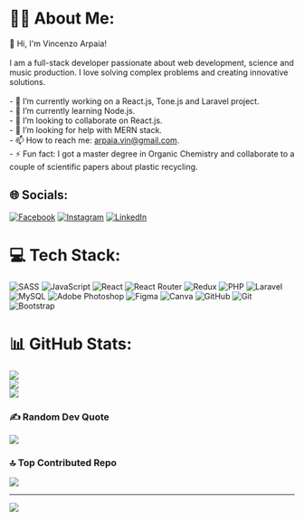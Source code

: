 # 👨‍💻 About Me:
👋 Hi, I'm Vincenzo Arpaia!<br><br>I am a full-stack developer passionate about web development, science and music production. I love solving complex problems and creating innovative solutions.<br><br>- 🔭 I’m currently working on a React.js, Tone.js and Laravel project.<br>- 🌱 I’m currently learning Node.js.<br>- 👯 I’m looking to collaborate on React.js.<br>- 🤔 I’m looking for help with MERN stack.<br>- 📫 How to reach me: arpaia.vin@gmail.com.<br>- ⚡ Fun fact: I got a master degree in Organic Chemistry and collaborate to a couple of scientific papers about plastic recycling.<br>


## 🌐 Socials:
[![Facebook](https://img.shields.io/badge/Facebook-%231877F2.svg?logo=Facebook&logoColor=white)](https://www.facebook.com/vincenzo.arpaia.1?locale=it_IT) [![Instagram](https://img.shields.io/badge/Instagram-%23E4405F.svg?logo=Instagram&logoColor=white)](https://instagram.com/vcz_eno) [![LinkedIn](https://img.shields.io/badge/LinkedIn-%230077B5.svg?logo=linkedin&logoColor=white)](https://www.linkedin.com/in/vincenzo-arpaia/) 

# 💻 Tech Stack:
![SASS](https://img.shields.io/badge/SASS-hotpink.svg?style=for-the-badge&logo=SASS&logoColor=white) ![JavaScript](https://img.shields.io/badge/javascript-%23323330.svg?style=for-the-badge&logo=javascript&logoColor=%23F7DF1E) ![React](https://img.shields.io/badge/react-%2320232a.svg?style=for-the-badge&logo=react&logoColor=%2361DAFB) ![React Router](https://img.shields.io/badge/React_Router-CA4245?style=for-the-badge&logo=react-router&logoColor=white) ![Redux](https://img.shields.io/badge/redux-%23593d88.svg?style=for-the-badge&logo=redux&logoColor=white) ![PHP](https://img.shields.io/badge/php-%23777BB4.svg?style=for-the-badge&logo=php&logoColor=white) ![Laravel](https://img.shields.io/badge/laravel-%23FF2D20.svg?style=for-the-badge&logo=laravel&logoColor=white) ![MySQL](https://img.shields.io/badge/mysql-4479A1.svg?style=for-the-badge&logo=mysql&logoColor=white) ![Adobe Photoshop](https://img.shields.io/badge/adobe%20photoshop-%2331A8FF.svg?style=for-the-badge&logo=adobe%20photoshop&logoColor=white) ![Figma](https://img.shields.io/badge/figma-%23F24E1E.svg?style=for-the-badge&logo=figma&logoColor=white) ![Canva](https://img.shields.io/badge/Canva-%2300C4CC.svg?style=for-the-badge&logo=Canva&logoColor=white) ![GitHub](https://img.shields.io/badge/github-%23121011.svg?style=for-the-badge&logo=github&logoColor=white) ![Git](https://img.shields.io/badge/git-%23F05033.svg?style=for-the-badge&logo=git&logoColor=white) ![Bootstrap](https://img.shields.io/badge/bootstrap-%238511FA.svg?style=for-the-badge&logo=bootstrap&logoColor=white)
# 📊 GitHub Stats:
![](https://github-readme-stats.vercel.app/api?username=VczEno&theme=dark&hide_border=true&include_all_commits=true&count_private=true)<br/>
![](https://github-readme-streak-stats.herokuapp.com/?user=VczEno&theme=dark&hide_border=true)<br/>
![](https://github-readme-stats.vercel.app/api/top-langs/?username=VczEno&theme=dark&hide_border=true&include_all_commits=true&count_private=true&layout=compact)

### ✍️ Random Dev Quote
![](https://quotes-github-readme.vercel.app/api?type=horizontal&theme=merko)

### 🔝 Top Contributed Repo
![](https://github-contributor-stats.vercel.app/api?username=VczEno&limit=5&theme=dark&combine_all_yearly_contributions=true)

---
[![](https://visitcount.itsvg.in/api?id=VczEno&icon=0&color=3)](https://visitcount.itsvg.in)

<!-- Proudly created with GPRM ( https://gprm.itsvg.in ) -->
